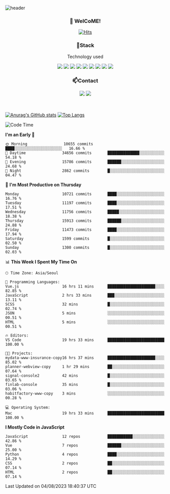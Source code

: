 ![header](https://capsule-render.vercel.app/api?type=waving&color=gradient&height=200&text=Kyungjoon&fontAlign=70&fontAlignY=40&animation=twinkling)

<h3 align="center">👋 WelCoME!</h3>

<div align=center>
  
[![Hits](https://hits.seeyoufarm.com/api/count/incr/badge.svg?url=https%3A%2F%2Fgithub.com%2Fuvula6921&count_bg=%2322BAC9&title_bg=%23827F7F&icon=iconify.svg&icon_color=%2325A27F&title=visits&edge_flat=false)](https://hits.seeyoufarm.com)
  
</div>
<h3 align="center">📌Stack</h3>
<p align="center">Technology used</p>
<div align="center"><img src="https://img.shields.io/badge/HTML5-E34F26?style=flat-square&logo=HTML5&logoColor=white"></img> <img src="https://img.shields.io/badge/CSS3-0A84FF?style=flat-square&logo=CSS3&logoColor=white"></img> <img src="https://img.shields.io/badge/JavaScript-FFCD11?style=flat-square&logo=JavaScript&logoColor=white"></img> <img src="https://img.shields.io/badge/React-00BCF6?style=flat-square&logo=React&logoColor=white"></img> <img src="https://img.shields.io/badge/jQuery-3655FF?style=flat-square&logo=jQuery&logoColor=white"></img> <img src="https://img.shields.io/badge/Ruby-E0115F?style=flat-square&logo=Ruby&logoColor=white"></img> <img src="https://img.shields.io/badge/Python-4B8BBE?style=flat-square&logo=Python&logoColor=white"></img> <img src="https://img.shields.io/badge/Vue-4FC08D?style=flat-square&logo=Vue.js&logoColor=white"></img> <img src="https://img.shields.io/badge/Nuxt-00DC82?style=flat-square&logo=Nuxt.js&logoColor=white"></img></div>

<h3 align="center">📫Contact</h3>
<div align="center"><a href="https://velog.io/@uvula6921/"><img src="https://img.shields.io/badge/Blog-20c997?style=flat-square&logo=V&logoColor=white"/></a> <a href="pkj6921@gmail.com"><img src="https://img.shields.io/badge/Gmail-EA4335?style=flat-square&logo=Gmail&logoColor=white"/></a></div>
<br>
<br>

[![Anurag's GitHub stats](https://github-readme-stats.vercel.app/api?username=uvula6921&hide=stars,issues&show_icons=true&count_private=true&theme=tokyonight)](https://github.com/anuraghazra/github-readme-stats)
[![Top Langs](https://github-readme-stats.vercel.app/api/top-langs/?username=uvula6921&hide=css,jupyter%20notebook,html&exclude_repo=uvula6921,uvula6921.github.io&layout=compact&langs_count=8)](https://github.com/anuraghazra/github-readme-stats)

<!--START_SECTION:waka-->
![Code Time](http://img.shields.io/badge/Code%20Time-1%2C756%20hrs%2024%20mins-blue)

**I'm an Early 🐤** 

```text
🌞 Morning                10655 commits       ████░░░░░░░░░░░░░░░░░░░░░   16.66 % 
🌆 Daytime                34656 commits       ██████████████░░░░░░░░░░░   54.18 % 
🌃 Evening                15786 commits       ██████░░░░░░░░░░░░░░░░░░░   24.68 % 
🌙 Night                  2862 commits        █░░░░░░░░░░░░░░░░░░░░░░░░   04.47 % 
```
📅 **I'm Most Productive on Thursday** 

```text
Monday                   10721 commits       ████░░░░░░░░░░░░░░░░░░░░░   16.76 % 
Tuesday                  11197 commits       ████░░░░░░░░░░░░░░░░░░░░░   17.51 % 
Wednesday                11756 commits       █████░░░░░░░░░░░░░░░░░░░░   18.38 % 
Thursday                 15913 commits       ██████░░░░░░░░░░░░░░░░░░░   24.88 % 
Friday                   11473 commits       ████░░░░░░░░░░░░░░░░░░░░░   17.94 % 
Saturday                 1599 commits        █░░░░░░░░░░░░░░░░░░░░░░░░   02.50 % 
Sunday                   1300 commits        █░░░░░░░░░░░░░░░░░░░░░░░░   02.03 % 
```


📊 **This Week I Spent My Time On** 

```text
🕑︎ Time Zone: Asia/Seoul

💬 Programming Languages: 
Vue.js                   16 hrs 11 mins      █████████████████████░░░░   82.85 % 
JavaScript               2 hrs 33 mins       ███░░░░░░░░░░░░░░░░░░░░░░   13.11 % 
SCSS                     32 mins             █░░░░░░░░░░░░░░░░░░░░░░░░   02.74 % 
JSON                     5 mins              ░░░░░░░░░░░░░░░░░░░░░░░░░   00.51 % 
HTML                     5 mins              ░░░░░░░░░░░░░░░░░░░░░░░░░   00.51 % 

🔥 Editors: 
VS Code                  19 hrs 33 mins      █████████████████████████   100.00 % 

🐱‍💻 Projects: 
mydata-www-insurance-copy16 hrs 37 mins      █████████████████████░░░░   85.02 % 
planner-webview-copy     1 hr 29 mins        ██░░░░░░░░░░░░░░░░░░░░░░░   07.64 % 
signal-console2          42 mins             █░░░░░░░░░░░░░░░░░░░░░░░░   03.65 % 
finlab-console           35 mins             █░░░░░░░░░░░░░░░░░░░░░░░░   03.06 % 
habitfactory-www-copy    3 mins              ░░░░░░░░░░░░░░░░░░░░░░░░░   00.28 % 

💻 Operating System: 
Mac                      19 hrs 33 mins      █████████████████████████   100.00 % 
```

**I Mostly Code in JavaScript** 

```text
JavaScript               12 repos            ███████████░░░░░░░░░░░░░░   42.86 % 
Vue                      7 repos             ██████░░░░░░░░░░░░░░░░░░░   25.00 % 
Python                   4 repos             ████░░░░░░░░░░░░░░░░░░░░░   14.29 % 
CSS                      2 repos             ██░░░░░░░░░░░░░░░░░░░░░░░   07.14 % 
HTML                     2 repos             ██░░░░░░░░░░░░░░░░░░░░░░░   07.14 % 
```




 Last Updated on 04/08/2023 18:40:37 UTC
<!--END_SECTION:waka-->
